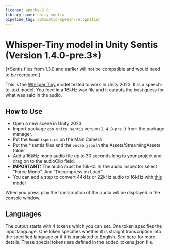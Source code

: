 ```yaml
---
license: apache-2.0
library_name: unity-sentis
pipeline_tag: automatic-speech-recognition
---
```


# Whisper-Tiny model in Unity Sentis (Version 1.4.0-pre.3*)
(*Sentis files from 1.3.0 and earlier will not be compatible and would need to be recreated.)

This is the [Whisper Tiny](https://huggingface.co/openai/whisper-tiny) model tested to work in Unity 2023. It is a speech-to-text model. You feed in a 16kHz wav file and it outputs the best guess for what was said in the audio.

## How to Use
* Open a new scene in Unity 2023
* Import package ``com.unity.sentis`` version `1.4.0-pre.3` from the package manager.
* Put the `RunWhisper.cs` on the Main Camera
* Put the *.sentis files and the `vocab.json` in the Assets/StreamingAssets folder
* Add a 16kHz mono audio file up to 30 seconds long to your project and drag on to the audioClip field.
* **IMPORTANT:** The audio must be 16kHz. In the audio inspector select "Force Mono". And "Decompress on Load".
* You can add a step to convert 44kHz or 22kHz audio to 16kHz with [this model](https://huggingface.co/unity/sentis-audio-frequency-to-16khz)

When you press play the transcription of the audio will be displayed in the console window.

## Languages
The output starts with 4 tokens which you can set. One token specifies the input language. One token specifies whether it is straight transcription into the specified language or if it is translated to English. See [here](https://huggingface.co/openai/whisper-tiny) for more details.
These special tokens are defined in the added_tokens.json file.
